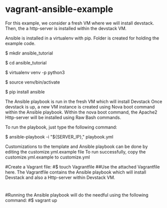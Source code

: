 # vagrant-ansible-example

For this example, we consider a fresh VM where we will install devstack.
Then, the a http-server is installed within the devstack VM. 


Ansible is installed in a virtualenv with pip. Folder is created for holding the example code.

$ mkdir ansible_tutorial
 
$ cd ansible_tutorial

$ virtualenv venv -p python3

$ source venv/bin/activate

$ pip install ansible

The Ansible playbook is run in the fresh VM which will install Devstack
Once devstack is up, a new VM instance is created using Nova boot command within the Ansible playbook.
Within the nova boot command, the Apache2 Http-server will be installed using Raw Bash commands.

To run the playbook, just type the following command:

$ ansible-playbook -i "${SERVER_IP}," playbook.yml


Customizations to the template and Ansible playbook can be done by editing the customize.yml.example file
To run successfully, copy the customize.yml.example to customize.yml



#Create a Vagrant file:
#$ touch Vagrantfile
##Use the attached Vagrantfile here. The Vagrantfile contains the Ansible playbook which will install Devstack and also a Http-server within Devstack VM. 
#
#Running the Ansible playbook will do the needful using the following command:
#$ vagrant up
#
